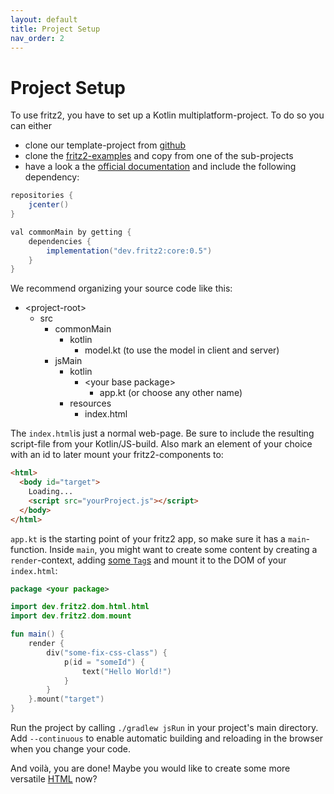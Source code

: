 ```yaml
---
layout: default
title: Project Setup
nav_order: 2
---
```

# Project Setup

To use fritz2, you have to set up a Kotlin multiplatform-project. To do so you can either

* clone our template-project from [github](https://github.com/jwstegemann/fritz2-template)
* clone the [fritz2-examples](https://github.com/jamowei/fritz2-examples) and copy from one of the sub-projects
* have a look a the [official documentation](https://kotlinlang.org/docs/reference/building-mpp-with-gradle.html#setting-up-a-multiplatform-project) and include the following dependency:

```gradle
repositories {
    jcenter()
}

val commonMain by getting {
    dependencies {
        implementation("dev.fritz2:core:0.5")
    }
}
```

We recommend organizing your source code like this:

* \<project-root\>
  * src
    * commonMain
      * kotlin
        * model.kt (to use the model in client and server)
    * jsMain
      * kotlin
        * \<your base package\>
          * app.kt (or choose any other name)
      * resources
        * index.html

The `index.html`is just a normal web-page. Be sure to include the resulting script-file from your Kotlin/JS-build. Also mark an element of your choice with an id to later mount your fritz2-components to:

```html
<html>
  <body id="target">
    Loading...
    <script src="yourProject.js"></script>
  </body>
</html>
```

`app.kt` is the starting point of your fritz2 app, so make sure it has a `main`-function. Inside `main`, you might want to create some content by creating a `render`-context, adding [some `Tag`s](https://api.fritz2.dev/core/dev.fritz2.dom.html/-html-elements) and mount it to the DOM of your `index.html`:

```kotlin
package <your package>

import dev.fritz2.dom.html.html
import dev.fritz2.dom.mount

fun main() {
    render {
        div("some-fix-css-class") {
            p(id = "someId") {
                text("Hello World!")
            }
        }
    }.mount("target")
}
```

Run the project by calling `./gradlew jsRun` in your project's main directory. Add `--continuous` to enable automatic building and reloading in the browser when you change your code.

And voilà, you are done! Maybe you would like to create some more versatile [HTML](Attributes%20and%20CSS.html) now?  